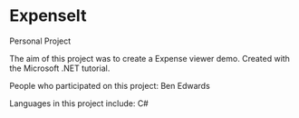 # ExpenseIt
 Personal Project

The aim of this project was to create a Expense viewer demo. Created with the Microsoft .NET tutorial.

People who participated on this project:
Ben Edwards

Languages in this project include:
C#
